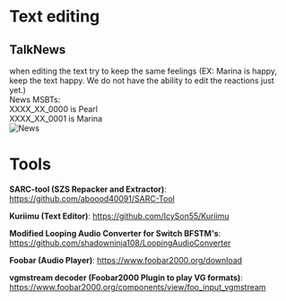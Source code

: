 # Text editing
## TalkNews
when editing the text try to keep the same feelings (EX: Marina is happy, keep the text happy. We do not have the ability to edit the reactions just yet.)<br>
News MSBTs:<br>
XXXX_XX_0000 is Pearl<br>
XXXX_XX_0001 is Marina<br>
![News](https://github.com/SunTheCourier/Splatoon-2-Meme-Mod/blob/master/News.png)
# Tools

****SARC-tool (SZS Repacker and Extractor)****: https://github.com/aboood40091/SARC-Tool

****Kuriimu (Text Editor)****: https://github.com/IcySon55/Kuriimu

****Modified Looping Audio Converter for Switch BFSTM's****: https://github.com/shadowninja108/LoopingAudioConverter

****Foobar (Audio Player)****: https://www.foobar2000.org/download

****vgmstream decoder (Foobar2000 Plugin to play VG formats)****: https://www.foobar2000.org/components/view/foo_input_vgmstream
